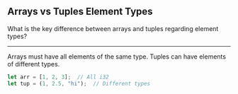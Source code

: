 ## Arrays vs Tuples Element Types

What is the key difference between arrays and tuples regarding element types?

---

Arrays must have all elements of the same type. Tuples can have elements of different types.

```rust
let arr = [1, 2, 3];  // All i32
let tup = (1, 2.5, "hi");  // Different types
```

